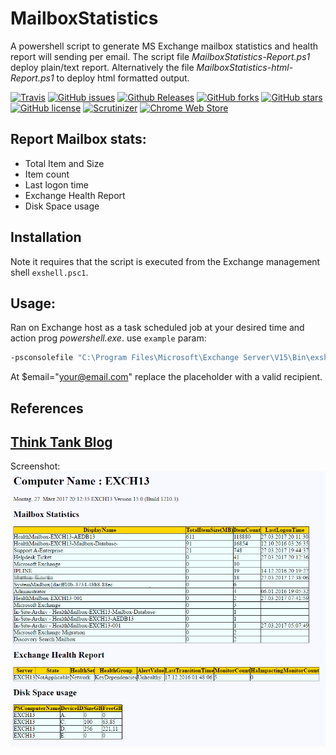 # MailboxStatistics
A powershell script to generate MS Exchange mailbox statistics and health report will sending per email. The script file _MailboxStatistics-Report.ps1_ deploy plain/text report. Alternatively the file _MailboxStatistics-html-Report.ps1_ to deploy html formatted output.

[![Travis](https://img.shields.io/travis/rust-lang/rust.svg)](https://github.com/donkey/MailboxStatistics)
[![GitHub issues](https://img.shields.io/github/issues/donkey/MailboxStatistics.svg)](https://github.com/donkey/MailboxStatistics/issues)
[![Github Releases](https://img.shields.io/github/downloads/atom/atom/latest/total.svg)](https://github.com/donkey/MailboxStatistics)
[![GitHub forks](https://img.shields.io/github/forks/donkey/MailboxStatistics.svg)](https://github.com/donkey/MailboxStatistics/network)
[![GitHub stars](https://img.shields.io/github/stars/donkey/MailboxStatistics.svg)](https://github.com/donkey/MailboxStatistics/stargazers)
[![GitHub license](https://img.shields.io/badge/license-AGPL-blue.svg)](https://raw.githubusercontent.com/donkey/MailboxStatistics/master/LICENSE)
[![Scrutinizer](https://img.shields.io/scrutinizer/g/filp/whoops.svg)](https://github.com/donkey/MailboxStatistics)
[![Chrome Web Store](https://img.shields.io/chrome-web-store/rating/nimelepbpejjlbmoobocpfnjhihnpked.svg)](https://github.com/donkey/MailboxStatistics)

## Report Mailbox stats:
- Total Item and Size
- Item count
- Last logon time
- Exchange Health Report
- Disk Space usage

## Installation
Note it requires that the script is executed from the Exchange management shell ``exshell.psc1``.

## Usage:
Ran on Exchange host as a task scheduled job at your desired time and action prog *powershell.exe*.
use ``example`` param:
```sh
-psconsolefile "C:\Program Files\Microsoft\Exchange Server\V15\Bin\exshell.psc1" -file "C:\windows\system32\MailboxStatistics-Report.ps1"
```
At $email="your@email.com" replace the placeholder with a valid recipient.

## References
[Think Tank Blog](http://think.unblog.ch/winstat-user-status/)
---
Screenshot:
![Sreenshot Mail report](/mailboxstatistics_scr.png)
